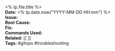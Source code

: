 
<% tp.file.title %>  
**Date:** <% tp.date.now("YYYY-MM-DD HH:mm") %>  
**Issue:**  
**Root Cause:**  
**Fix:**  
**Commands Used:**  
**Related:** [[ ]]  
**Tags:** #gitops #troubleshooting  

